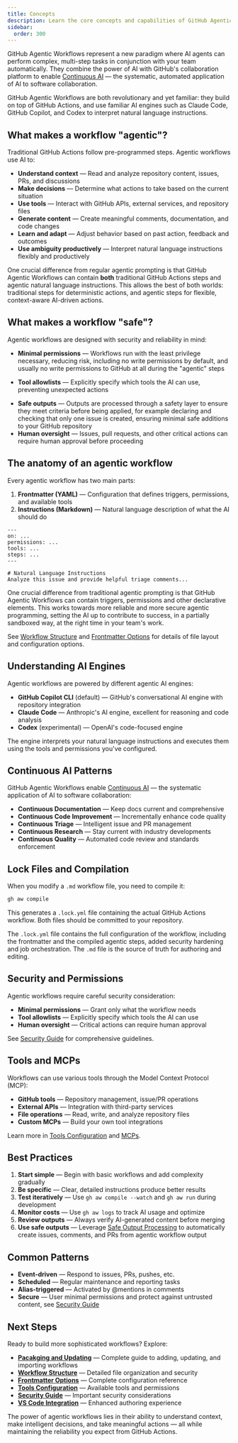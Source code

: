 ```yaml
---
title: Concepts
description: Learn the core concepts and capabilities of GitHub Agentic Workflows, combining AI agents with GitHub's collaboration platform for Continuous AI.
sidebar:
  order: 300
---
```


GitHub Agentic Workflows represent a new paradigm where AI agents can perform complex, multi-step tasks in conjunction with your team automatically. They combine the power of AI with GitHub's collaboration platform to enable [Continuous AI](https://githubnext.com/projects/continuous-ai) — the systematic, automated application of AI to software collaboration.

GitHub Agentic Workflows are both revolutionary and yet familiar: they build on top of GitHub Actions, and use familiar AI engines such as Claude Code, GitHub Copilot, and Codex to interpret natural language instructions.

## What makes a workflow "agentic"?

Traditional GitHub Actions follow pre-programmed steps. Agentic workflows use AI to:

- **Understand context** — Read and analyze repository content, issues, PRs, and discussions
- **Make decisions** — Determine what actions to take based on the current situation  
- **Use tools** — Interact with GitHub APIs, external services, and repository files
- **Generate content** — Create meaningful comments, documentation, and code changes
- **Learn and adapt** — Adjust behavior based on past action, feedback and outcomes
- **Use ambiguity productively** — Interpret natural language instructions flexibly and productively

One crucial difference from regular agentic prompting is that GitHub Agentic Workflows can contain **both** traditional GitHub Actions steps and agentic natural language instructions. This allows the best of both worlds: traditional steps for deterministic actions, and agentic steps for flexible, context-aware AI-driven actions.

## What makes a workflow "safe"?

Agentic workflows are designed with security and reliability in mind:
- **Minimal permissions** — Workflows run with the least privilege necessary, reducing risk, including no write permissions by default, and usually no write permissions to GitHub at all during the "agentic" steps
* **Tool allowlists** — Explicitly specify which tools the AI can use, preventing unexpected actions
- **Safe outputs** — Outputs are processed through a safety layer to ensure they meet criteria before being applied, for example declaring and checking that only one issue is created, ensuring minimal safe additions to your GitHub repository
- **Human oversight** — Issues, pull requests, and other critical actions can require human approval before proceeding

## The anatomy of an agentic workflow

Every agentic workflow has two main parts:

1. **Frontmatter (YAML)** — Configuration that defines triggers, permissions, and available tools
2. **Instructions (Markdown)** — Natural language description of what the AI should do

```aw warp
---
on: ...
permissions: ...
tools: ...
steps: ...
---

# Natural Language Instructions
Analyze this issue and provide helpful triage comments...
```

One crucial difference from traditional agentic prompting is that GitHub Agentic Workflows can contain triggers, permissions and other declarative elements. This works towards more reliable and more secure agentic programming, setting the AI up to contribute to success, in a partially sandboxed way, at the right time in your team's work.

See [Workflow Structure](/gh-aw/reference/workflow-structure/) and [Frontmatter Options](/gh-aw/reference/frontmatter/) for details of file layout and configuration options.

## Understanding AI Engines

Agentic workflows are powered by different agentic AI engines:

- **GitHub Copilot CLI** (default) — GitHub's conversational AI engine with repository integration
- **Claude Code** — Anthropic's AI engine, excellent for reasoning and code analysis
- **Codex** (experimental) — OpenAI's code-focused engine

The engine interprets your natural language instructions and executes them using the tools and permissions you've configured.

## Continuous AI Patterns

GitHub Agentic Workflows enable [Continuous AI](https://githubnext.com/projects/continuous-ai) — the systematic application of AI to software collaboration:

- **Continuous Documentation** — Keep docs current and comprehensive
- **Continuous Code Improvement** — Incrementally enhance code quality
- **Continuous Triage** — Intelligent issue and PR management
- **Continuous Research** — Stay current with industry developments
- **Continuous Quality** — Automated code review and standards enforcement

## Lock Files and Compilation

When you modify a `.md` workflow file, you need to compile it:

```bash
gh aw compile
```

This generates a `.lock.yml` file containing the actual GitHub Actions workflow. Both files should be committed to your repository.

The `.lock.yml` file contains the full configuration of the workflow, including the frontmatter and the compiled agentic steps, added security hardening and job orchestration. The `.md` file is the source of truth for authoring and editing.

## Security and Permissions

Agentic workflows require careful security consideration:

- **Minimal permissions** — Grant only what the workflow needs
- **Tool allowlists** — Explicitly specify which tools the AI can use  
- **Human oversight** — Critical actions can require human approval

See [Security Guide](/gh-aw/guides/security/) for comprehensive guidelines.

## Tools and MCPs

Workflows can use various tools through the Model Context Protocol (MCP):

- **GitHub tools** — Repository management, issue/PR operations
- **External APIs** — Integration with third-party services
- **File operations** — Read, write, and analyze repository files
- **Custom MCPs** — Build your own tool integrations

Learn more in [Tools Configuration](/gh-aw/reference/tools/) and [MCPs](/gh-aw/guides/mcps/).

## Best Practices

1. **Start simple** — Begin with basic workflows and add complexity gradually
2. **Be specific** — Clear, detailed instructions produce better results
3. **Test iteratively** — Use `gh aw compile --watch` and `gh aw run` during development
4. **Monitor costs** — Use `gh aw logs` to track AI usage and optimize
5. **Review outputs** — Always verify AI-generated content before merging
6. **Use safe outputs** — Leverage [Safe Output Processing](/gh-aw/reference/safe-outputs/) to automatically create issues, comments, and PRs from agentic workflow output

## Common Patterns

- **Event-driven** — Respond to issues, PRs, pushes, etc.
- **Scheduled** — Regular maintenance and reporting tasks
- **Alias-triggered** — Activated by @mentions in comments
- **Secure** — User minimal permissions and protect against untrusted content, see [Security Guide](/gh-aw/guides/security/)

## Next Steps

Ready to build more sophisticated workflows? Explore:

- **[Pacakging and Updating](/gh-aw/guides/packaging-imports/)** — Complete guide to adding, updating, and importing workflows
- **[Workflow Structure](/gh-aw/reference/workflow-structure/)** — Detailed file organization and security
- **[Frontmatter Options](/gh-aw/reference/frontmatter/)** — Complete configuration reference
- **[Tools Configuration](/gh-aw/reference/tools/)** — Available tools and permissions
- **[Security Guide](/gh-aw/guides/security/)** — Important security considerations
- **[VS Code Integration](/gh-aw/tools/vscode/)** — Enhanced authoring experience

The power of agentic workflows lies in their ability to understand context, make intelligent decisions, and take meaningful actions — all while maintaining the reliability you expect from GitHub Actions.
